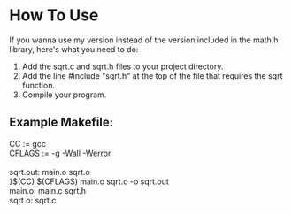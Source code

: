# How To Use
If you wanna use my version instead of the version included in the math.h library, here's what you need to do:
1. Add the sqrt.c and sqrt.h files to your project directory.
2. Add the line #include "sqrt.h" at the top of the file that requires the sqrt function.
3. Compile your program.
## Example Makefile:
CC := gcc
<br>CFLAGS := -g -Wall -Werror
<br>
<br>sqrt.out: main.o sqrt.o
<br>}$(CC) $(CFLAGS) main.o sqrt.o -o sqrt.out
<br>main.o: main.c sqrt.h
<br>sqrt.o: sqrt.c
